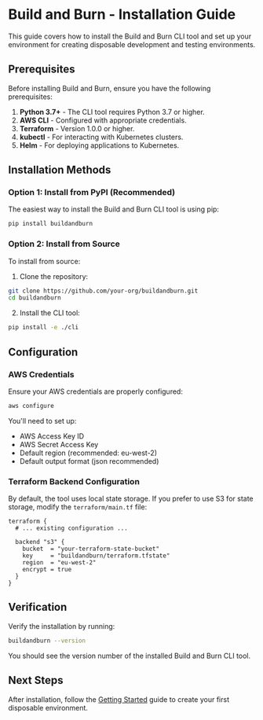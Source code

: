 # Build and Burn - Installation Guide

This guide covers how to install the Build and Burn CLI tool and set up your environment for creating disposable development and testing environments.

## Prerequisites

Before installing Build and Burn, ensure you have the following prerequisites:

1. **Python 3.7+** - The CLI tool requires Python 3.7 or higher.
2. **AWS CLI** - Configured with appropriate credentials.
3. **Terraform** - Version 1.0.0 or higher.
4. **kubectl** - For interacting with Kubernetes clusters.
5. **Helm** - For deploying applications to Kubernetes.

## Installation Methods

### Option 1: Install from PyPI (Recommended)

The easiest way to install the Build and Burn CLI tool is using pip:

```bash
pip install buildandburn
```

### Option 2: Install from Source

To install from source:

1. Clone the repository:

```bash
git clone https://github.com/your-org/buildandburn.git
cd buildandburn
```

2. Install the CLI tool:

```bash
pip install -e ./cli
```

## Configuration

### AWS Credentials

Ensure your AWS credentials are properly configured:

```bash
aws configure
```

You'll need to set up:
- AWS Access Key ID
- AWS Secret Access Key
- Default region (recommended: eu-west-2)
- Default output format (json recommended)

### Terraform Backend Configuration

By default, the tool uses local state storage. If you prefer to use S3 for state storage, modify the `terraform/main.tf` file:

```hcl
terraform {
  # ... existing configuration ...
  
  backend "s3" {
    bucket  = "your-terraform-state-bucket"
    key     = "buildandburn/terraform.tfstate"
    region  = "eu-west-2"
    encrypt = true
  }
}
```

## Verification

Verify the installation by running:

```bash
buildandburn --version
```

You should see the version number of the installed Build and Burn CLI tool.

## Next Steps

After installation, follow the [Getting Started](docs/getting-started.md) guide to create your first disposable environment. 